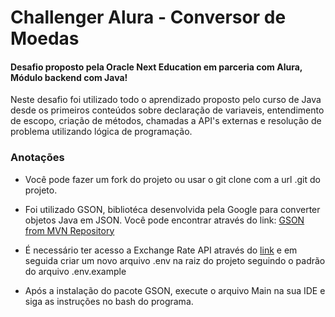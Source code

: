 # Challenger Alura - Conversor de Moedas

#### Desafio proposto pela Oracle Next Education em parceria com Alura, Módulo backend com Java!

Neste desafio foi utilizado todo o aprendizado proposto pelo curso de Java desde os primeiros conteúdos sobre declaração de variaveis, entendimento de escopo, criação de métodos, chamadas a API's externas e resolução de problema utilizando lógica de programação.

### Anotações

- Você pode fazer um fork do projeto ou usar o git clone com a url .git do projeto.

- Foi utilizado GSON, bibliotéca desenvolvida pela Google para converter objetos Java em JSON. Você pode encontrar através do link: [GSON from MVN Repository](https://mvnrepository.com/artifact/com.google.code.gson/gson)

- É necessário ter acesso a Exchange Rate API através do [link](https://www.exchangerate-api.com/) e em seguida criar um novo arquivo .env na raiz do projeto seguindo o padrão do arquivo .env.example

- Após a instalação do pacote GSON, execute o arquivo Main na sua IDE e siga as instruções no bash do programa.
